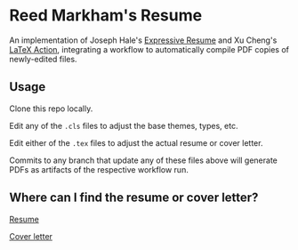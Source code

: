 # Reed Markham's Resume

An implementation of Joseph Hale's [Expressive Resume](https://github.com/thehale/expressive-resume/blob/master/LICENSEhttps://badgen.net/github/license/thehale/expressive-resume) and Xu Cheng's [LaTeX Action](https://github.com/xu-cheng/latex-action), integrating a workflow to automatically compile PDF copies of newly-edited files.

## Usage

Clone this repo locally.

Edit any of the `.cls` files to adjust the base themes, types, etc.

Edit either of the `.tex` files to adjust the actual resume or cover letter.

Commits to any branch that update any of these files above will generate PDFs as artifacts of the respective workflow run.

## Where can I find the resume or cover letter?

[Resume](https://github.com/reedmarkham/resume/actions/workflows/resume-to-pdf.yml)

[Cover letter](https://github.com/reedmarkham/resume/actions/workflows/cover-letter-to-pdf.yml)
